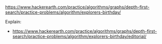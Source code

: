 https://www.hackerearth.com/practice/algorithms/graphs/depth-first-search/practice-problems/algorithm/explorers-birthday/

Explain:
- https://www.hackerearth.com/practice/algorithms/graphs/depth-first-search/practice-problems/algorithm/explorers-birthday/editorial/
